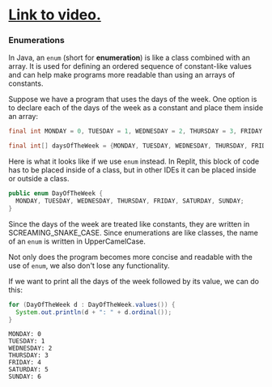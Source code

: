 # [Link to video.](TODO)

### Enumerations

In Java, an `enum` (short for **enumeration**) is like a class combined with an array. It is used for defining an ordered sequence of constant-like values and can help make programs more readable than using an arrays of constants.

Suppose we have a program that uses the days of the week. One option is to declare each of the days of the week as a constant and place them inside an array:

```java
final int MONDAY = 0, TUESDAY = 1, WEDNESDAY = 2, THURSDAY = 3, FRIDAY = 4, SATURDAY = 5, SUNDAY = 6;

final int[] daysOfTheWeek = {MONDAY, TUESDAY, WEDNESDAY, THURSDAY, FRIDAY, SATURDAY, SUNDAY};
```

Here is what it looks like if we use `enum` instead. In Replit, this block of code has to be placed inside of a class, but in other IDEs it can be placed inside or outside a class.

```java
public enum DayOfTheWeek {
  MONDAY, TUESDAY, WEDNESDAY, THURSDAY, FRIDAY, SATURDAY, SUNDAY;
}
```

Since the days of the week are treated like constants, they are written in SCREAMING_SNAKE_CASE. Since enumerations are like classes, the name of an `enum` is written in UpperCamelCase.

Not only does the program becomes more concise and readable with the use of `enum`, we also don't lose any functionality.

If we want to print all the days of the week followed by its value, we can do this:

```java
for (DayOfTheWeek d : DayOfTheWeek.values()) {
  System.out.println(d + ": " + d.ordinal());
}
```

```
MONDAY: 0
TUESDAY: 1
WEDNESDAY: 2
THURSDAY: 3
FRIDAY: 4
SATURDAY: 5
SUNDAY: 6
```

